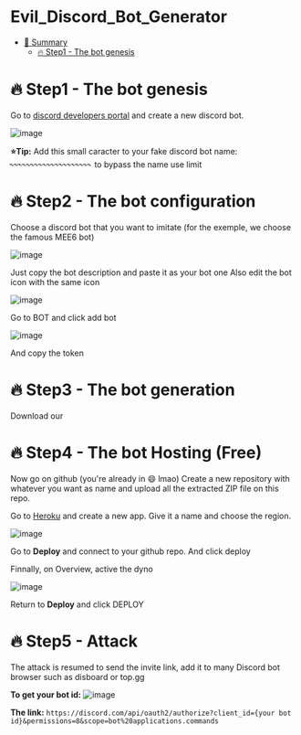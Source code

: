 # Evil_Discord_Bot_Generator


- [📗 Summary]()
  * [🔥 Step1 - The bot genesis](#---Step1---The-bot-genesis)

# 🔥 Step1 - The bot genesis
Go to <a href="https://discord.com/developers/applications" >discord developers portal</a> and create a new discord bot.

![image](https://user-images.githubusercontent.com/71982379/194362046-d8301c58-71ce-4afb-b8eb-1b454dd9b770.png)

**⭐Tip:** Add this small caracter to your fake discord bot name:` ˞˞˞˞˞˞˞˞˞˞˞˞˞˞˞˞˞˞˞˞` to bypass the name use limit

# 🔥 Step2 - The bot configuration
Choose a discord bot that you want to imitate (for the exemple, we choose the famous MEE6 bot)

![image](https://user-images.githubusercontent.com/71982379/194364180-ddb01545-f957-4db1-b453-77c38131fd79.png)

Just copy the bot description and paste it as your bot one
Also edit the bot icon with the same icon

![image](https://user-images.githubusercontent.com/71982379/194365146-10462608-0f5f-4df7-882b-d7dde5de0701.png)

Go to BOT and click add bot

![image](https://user-images.githubusercontent.com/71982379/194718303-b617fd5b-fdd2-415e-8372-a611d256cdf4.png)

And copy the token

# 🔥 Step3 - The bot generation
Download our


# 🔥 Step4 - The bot Hosting (Free)
Now go on github (you're already in 😄 lmao)
Create a new repository with whatever you want as name and upload all the extracted ZIP file on this repo.




Go to <a href="https://dashboard.heroku.com/apps">Heroku</a> and create a new app. Give it a name and choose the region.

![image](https://user-images.githubusercontent.com/71982379/194373171-3f4cbb11-840c-40c1-b7a3-95d77db95097.png)

Go to **Deploy** and connect to your github repo.
And click deploy

Finnally, on Overview, active the dyno

![image](https://user-images.githubusercontent.com/71982379/194374538-68af269b-809c-4e89-a1d9-afa37905d2b4.png)


Return to **Deploy** and click DEPLOY

# 🔥 Step5 - Attack
The attack is resumed to send the invite link, add it to many Discord bot browser such as disboard or top.gg

**To get your bot id:** ![image](https://user-images.githubusercontent.com/71982379/194377709-83e51eb1-4dee-4ec7-888a-421f308322d7.png)

**The link:** `https://discord.com/api/oauth2/authorize?client_id={your bot id}&permissions=8&scope=bot%20applications.commands`
